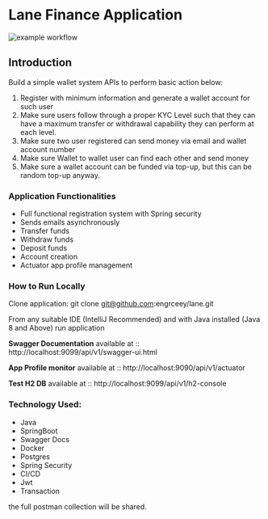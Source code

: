 
# Lane Finance Application

![example workflow](https://github.com/engrceey/Test/actions/workflows/maven.yml/badge.svg)

## Introduction 
Build a simple wallet system APIs to perform basic action below:
1. Register with minimum information and generate a wallet account for such user
2. Make sure users follow through a proper KYC Level such that they can have a maximum
transfer or withdrawal capability they can perform at each level.
3. Make sure two user registered can send money via email and wallet account number
4. Make sure Wallet to wallet user can find each other and send money
5. Make sure a wallet account can be funded via top-up, but this can be random top-up
anyway.

### Application Functionalities
* Full functional registration system with Spring security
* Sends emails asynchronously
* Transfer funds
* Withdraw funds
* Deposit funds
* Account creation
* Actuator app profile management

### How to Run Locally
Clone application: git clone git@github.com:engrceey/lane.git

From any suitable IDE (IntelliJ Recommended) and with Java installed (Java 8 and Above) run application


**Swagger Documentation** available at :: http://localhost:9099/api/v1/swagger-ui.html

**App Profile monitor** available at :: http://localhost:9090/api/v1/actuator

**Test H2 DB** available at :: http://localhost:9099/api/v1/h2-console

### Technology Used:
* Java
* SpringBoot
* Swagger Docs
* Docker
* Postgres
* Spring Security
* CI/CD
* Jwt
* Transaction

the full postman collection will be shared.
